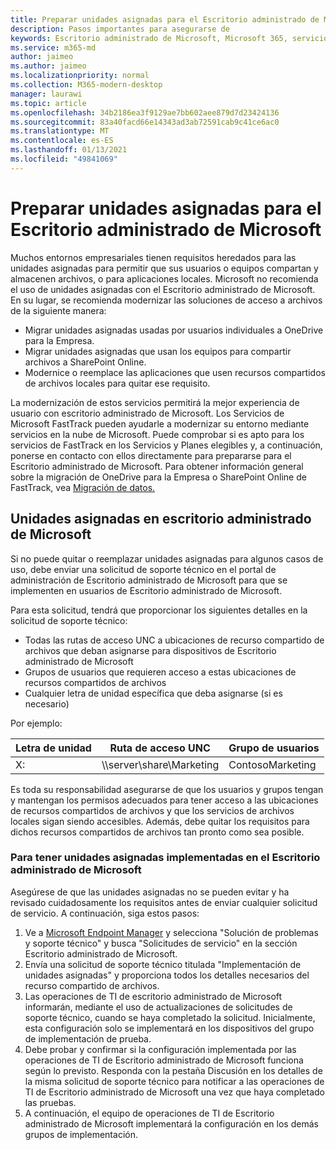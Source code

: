 ```yaml
---
title: Preparar unidades asignadas para el Escritorio administrado de Microsoft
description: Pasos importantes para asegurarse de
keywords: Escritorio administrado de Microsoft, Microsoft 365, servicio, documentación
ms.service: m365-md
author: jaimeo
ms.author: jaimeo
ms.localizationpriority: normal
ms.collection: M365-modern-desktop
manager: laurawi
ms.topic: article
ms.openlocfilehash: 34b2186ea3f9129ae7bb602aee879d7d23424136
ms.sourcegitcommit: 83a40facd66e14343ad3ab72591cab9c41ce6ac0
ms.translationtype: MT
ms.contentlocale: es-ES
ms.lasthandoff: 01/13/2021
ms.locfileid: "49841069"
---
```

#  <a name="prepare-mapped-drives-for-microsoft-managed-desktop"></a>Preparar unidades asignadas para el Escritorio administrado de Microsoft

Muchos entornos empresariales tienen requisitos heredados para las unidades asignadas para permitir que sus usuarios o equipos compartan y almacenen archivos, o para aplicaciones locales. Microsoft no recomienda el uso de unidades asignadas con el Escritorio administrado de Microsoft. En su lugar, se recomienda modernizar las soluciones de acceso a archivos de la siguiente manera:
  
- Migrar unidades asignadas usadas por usuarios individuales a OneDrive para la Empresa. 
- Migrar unidades asignadas que usan los equipos para compartir archivos a SharePoint Online. 
- Modernice o reemplace las aplicaciones que usen recursos compartidos de archivos locales para quitar ese requisito.
  
La modernización de estos servicios permitirá la mejor experiencia de usuario con escritorio administrado de Microsoft. Los Servicios de Microsoft FastTrack pueden ayudarle a modernizar su entorno mediante servicios en la nube de Microsoft. Puede comprobar si es apto para los [](https://docs.microsoft.com/fasttrack/m365-eligible-services-and-plans) servicios de FastTrack en los Servicios y Planes elegibles y, a continuación, ponerse en contacto con ellos directamente para prepararse para el Escritorio administrado de Microsoft. Para obtener información general sobre la migración de OneDrive para la Empresa o SharePoint Online de FastTrack, vea [Migración de datos.](https://docs.microsoft.com/fasttrack/o365-data-migration)

## <a name="mapped-drives-on-microsoft-managed-desktop"></a>Unidades asignadas en escritorio administrado de Microsoft
 
Si no puede quitar o reemplazar unidades asignadas para algunos casos de uso, debe enviar una solicitud de soporte técnico en el portal de administración de Escritorio administrado de Microsoft para que se implementen en usuarios de Escritorio administrado de Microsoft.
    
Para esta solicitud, tendrá que proporcionar los siguientes detalles en la solicitud de soporte técnico: 

- Todas las rutas de acceso UNC a ubicaciones de recurso compartido de archivos que deban asignarse para dispositivos de Escritorio administrado de Microsoft 
- Grupos de usuarios que requieren acceso a estas ubicaciones de recursos compartidos de archivos 
- Cualquier letra de unidad específica que deba asignarse (si es necesario)

Por ejemplo:

| Letra de unidad | Ruta de acceso UNC | Grupo de usuarios |
|--------------|----------|------------|
| X:  | \\\server\share\Marketing | ContosoMarketing |

Es toda su responsabilidad asegurarse de que los usuarios y grupos tengan y mantengan los permisos adecuados para tener acceso a las ubicaciones de recursos compartidos de archivos y que los servicios de archivos locales sigan siendo accesibles. Además, debe quitar los requisitos para dichos recursos compartidos de archivos tan pronto como sea posible.

### <a name="to-have-mapped-drives-deployed-in-microsoft-managed-desktop"></a>Para tener unidades asignadas implementadas en el Escritorio administrado de Microsoft
 
Asegúrese de que las unidades asignadas no se pueden evitar y ha revisado cuidadosamente los requisitos antes de enviar cualquier solicitud de servicio. A continuación, siga estos pasos:

1. Ve a [Microsoft Endpoint Manager](https://endpoint.microsoft.com/) y selecciona "Solución de problemas y soporte técnico" y busca "Solicitudes de servicio" en la sección Escritorio administrado de Microsoft.  
2. Envía una solicitud de soporte técnico titulada "Implementación de unidades asignadas" y proporciona todos los detalles necesarios del recurso compartido de archivos.  
3. Las operaciones de TI de escritorio administrado de Microsoft informarán, mediante el uso de actualizaciones de solicitudes de soporte técnico, cuando se haya completado la solicitud. Inicialmente, esta configuración solo se implementará en los dispositivos del grupo de implementación de prueba.  
4. Debe probar y confirmar si la configuración implementada por las operaciones de TI de Escritorio administrado de Microsoft funciona según lo previsto. Responda con la pestaña Discusión en los detalles de la misma solicitud de soporte técnico para notificar a las operaciones de TI de Escritorio administrado de Microsoft una vez que haya completado las pruebas.  
5. A continuación, el equipo de operaciones de TI de Escritorio administrado de Microsoft implementará la configuración en los demás grupos de implementación. 
